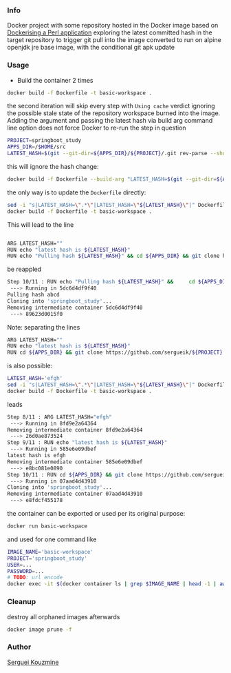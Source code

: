 ### Info

Docker project with some repository hosted in the Docker image based on [Dockerising a Perl application](https://robn.io/docker-perl/) exploring the latest committed hash in the target repository to trigger git pull into the image converted to run on alpine openjdk jre base image, with the conditional git apk update

### Usage

* Build the container 2 times
```sh
docker build -f Dockerfile -t basic-workspace .
```
the second iteration will skip every step with `Using cache` verdict ignoring the possible stale state of the repository workspace burned into the image.
Adding the argument and passing the latest hash via build arg command line option does not force Docker to re-run the step in question

```sh
PROJECT=springboot_study
APPS_DIR=/$HOME/src
LATEST_HASH=$(git --git-dir=${APPS_DIR}/${PROJECT}/.git rev-parse --short HEAD)
```
this will ignore the hash change:
```sh
docker build -f Dockerfile --build-arg "LATEST_HASH=$(git --git-dir=${APPS_DIR}/${PROJECT}/.git rev-parse --short HEAD)" -t basic-workspace .
```

the only way is to update the `Dockerfile` directly:
```sh
sed -i "s|LATEST_HASH=\".*\"|LATEST_HASH=\"${LATEST_HASH}\"|" Dockerfile
docker build -f Dockerfile -t basic-workspace .
```
This will lead to the line

```sh

ARG LATEST_HASH=""
RUN echo "latest hash is ${LATEST_HASH}"
RUN echo "Pulling hash ${LATEST_HASH}" && cd ${APPS_DIR} && git clone https://github.com/sergueik/${PROJECT}
```
be reappled
```sh
Step 10/11 : RUN echo "Pulling hash ${LATEST_HASH}" &&     cd ${APPS_DIR} &&     git clone https://github.com/sergueik/${PROJECT}
 ---> Running in 5dc6d4df9f40
Pulling hash abcd
Cloning into 'springboot_study'...
Removing intermediate container 5dc6d4df9f40
 ---> 89623d0015f0
```
Note: separating the lines
```sh
ARG LATEST_HASH=""
RUN echo "latest hash is ${LATEST_HASH}"
RUN cd ${APPS_DIR} && git clone https://github.com/sergueik/${PROJECT}
```

is also possible:
```sh
LATEST_HASH='efgh'
sed -i "s|LATEST_HASH=\".*\"|LATEST_HASH=\"${LATEST_HASH}\"|" Dockerfile
docker build -f Dockerfile -t basic-workspace .
```
leads
```sh
Step 8/11 : ARG LATEST_HASH="efgh"
 ---> Running in 8fd9e2a64364
Removing intermediate container 8fd9e2a64364
 ---> 26d0ae873524
Step 9/11 : RUN echo "latest hash is ${LATEST_HASH}"
 ---> Running in 585e6e09dbef
latest hash is efgh
Removing intermediate container 585e6e09dbef
 ---> e8bc081e0890
Step 10/11 : RUN cd ${APPS_DIR} && git clone https://github.com/sergueik/${PROJECT}
 ---> Running in 07aad4d43910
Cloning into 'springboot_study'...
Removing intermediate container 07aad4d43910
 ---> e8fdcf455178
```
the container can be exported or used per its original purpose:

```sh
docker run basic-workspace
```

and used for one command like
```sh
IMAGE_NAME='basic-workspace'
PROJECT='springboot_study'
USER=...
PASSWORD=...
# TODO: url encode
docker exec -it $(docker container ls | grep $IMAGE_NAME | head -1 | awk '{print $1}')  sh -c "cd /opt/apps/$PROJECT ; git pull https://$USER:$PASSWORD@github.com/$PROJECT"
```

### Cleanup
destroy all orphaned images afterwards
```sh
docker image prune -f
```

### Author
[Serguei Kouzmine](kouzmine_serguei@yahoo.com)
